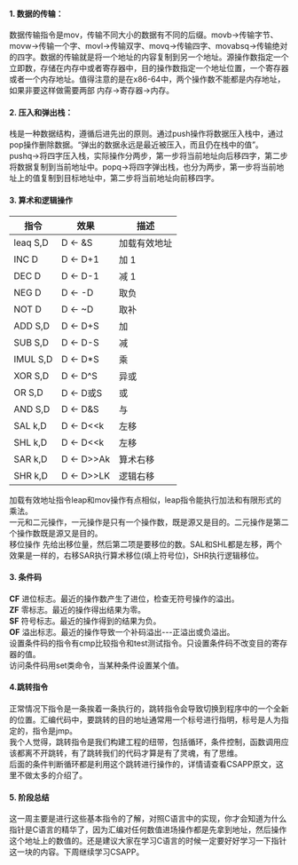 
#### 1. 数据的传输： 
 
数据传输指令是mov，传输不同大小的数据有不同的后缀。movb->传输字节、movw->传输一个字、movl->传输双字、movq->传输四字、movabsq->传输绝对的四字。数据的传输就是将一个地址的内容复制到另一个地址。源操作数指定一个立即数，存储在内存中或者寄存器中，目的操作数指定一个地址位置，一个寄存器或者一个内存地址。值得注意的是在x86-64中，两个操作数不能都是内存地址，如果非要这样做需要两部 内存->寄存器->内存。

#### 2. 压入和弹出栈： 
 
栈是一种数据结构，遵循后进先出的原则。通过push操作将数据压入栈中，通过pop操作删除数据。“弹出的数据永远是最近被压入，而且仍在栈中的值”。 pushq->将四字压入栈，实际操作分两步，第一步将当前地址向后移四字，第二步将数据复制到当前地址中。popq->将四字弹出栈，也分为两步，第一步将当前地址上的值复制到目标地址中，第二步将当前地址向前移四字。  
#### 3. 算术和逻辑操作  

指令 | 效果 | 描述
---|---|---
leaq S,D | D <- &S  | 加载有效地址   
INC    D | D <- D+1 | 加 1   
DEC    D | D <- D-1 | 减 1   
NEG    D | D <- -D  | 取负  
NOT    D | D <- ~D  | 取补   
ADD  S,D | D <- D+S |  加   
SUB  S,D | D <- D-S |  减    
IMUL S,D | D <- D*S |  乘    
XOR  S,D | D <- D^S | 异或   
OR   S,D | D <- D或S |  或    
AND  S,D | D <- D&S |  与    
SAL  k,D | D <- D<<k  | 左移   
SHL  k,D | D <- D<<k  | 左移   
SAR  k,D | D <- D>>Ak | 算术右移   
SHR  k,D | D <- D>>LK | 逻辑右移   

加载有效地址指令leap和mov操作有点相似，leap指令能执行加法和有限形式的乘法。  
一元和二元操作，一元操作是只有一个操作数，既是源又是目的。二元操作是第二个操作数既是源又是目的。  
移位操作  先给出移位量，然后第二项是要移位的数。SAL和SHL都是左移，两个效果是一样的，右移SAR执行算术移位(填上符号位)，SHR执行逻辑移位。  

#### 3. 条件码  

**CF** 进位标志。最近的操作数产生了进位，检查无符号操作的溢出。  
**ZF** 零标志。最近的操作得出结果为零。  
**SF** 符号标志。最近的操作得到的结果为负。  
**OF** 溢出标志。最近的操作导致一个补码溢出---正溢出或负溢出。  
设置条件码的指令有cmp比较指令和test测试指令。只设置条件码不改变目的寄存器的值。  
访问条件码用set类命令，当某种条件设置某个值。  
  
#### 4.跳转指令  

正常情况下指令是一条挨着一条执行的，跳转指令会导致切换到程序中的一个全新的位置。汇编代码中，要跳转的目的地址通常用一个标号进行指明，标号是人为指定的，指令是jmp。  
我个人觉得，跳转指令是我们构建工程的纽带，包括循环，条件控制，函数调用应该都离不开跳转，有了跳转我们的代码才算是有了灵魂，有了思维。  
后面的条件判断循环都是利用这个跳转进行操作的，详情请查看CSAPP原文，这里不做太多的介绍了。  
  
#### 5. 阶段总结  

这一周主要是进行这些基本指令的了解，对照C语言中的实现，你才会知道为什么指针是C语言的精华了，因为汇编对任何数值进场操作都是先拿到地址，然后操作这个地址上的数值的。还是建议大家在学习C语言的时候一定要好好学习一下指针这一块的内容。下周继续学习CSAPP。

 


